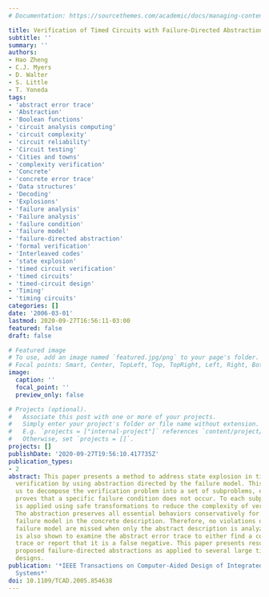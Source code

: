 ```yaml
---
# Documentation: https://sourcethemes.com/academic/docs/managing-content/

title: Verification of Timed Circuits with Failure-Directed Abstractions
subtitle: ''
summary: ''
authors:
- Hao Zheng
- C.J. Myers
- D. Walter
- S. Little
- T. Yoneda
tags:
- 'abstract error trace'
- 'Abstraction'
- 'Boolean functions'
- 'circuit analysis computing'
- 'circuit complexity'
- 'circuit reliability'
- 'Circuit testing'
- 'Cities and towns'
- 'complexity verification'
- 'Concrete'
- 'concrete error trace'
- 'Data structures'
- 'Decoding'
- 'Explosions'
- 'failure analysis'
- 'Failure analysis'
- 'failure condition'
- 'failure model'
- 'failure-directed abstraction'
- 'formal verification'
- 'Interleaved codes'
- 'state explosion'
- 'timed circuit verification'
- 'timed circuits'
- 'timed-circuit design'
- 'Timing'
- 'timing circuits'
categories: []
date: '2006-03-01'
lastmod: 2020-09-27T16:56:11-03:00
featured: false
draft: false

# Featured image
# To use, add an image named `featured.jpg/png` to your page's folder.
# Focal points: Smart, Center, TopLeft, Top, TopRight, Left, Right, BottomLeft, Bottom, BottomRight.
image:
  caption: ''
  focal_point: ''
  preview_only: false

# Projects (optional).
#   Associate this post with one or more of your projects.
#   Simply enter your project's folder or file name without extension.
#   E.g. `projects = ["internal-project"]` references `content/project/deep-learning/index.md`.
#   Otherwise, set `projects = []`.
projects: []
publishDate: '2020-09-27T19:56:10.417735Z'
publication_types:
- 2
abstract: This paper presents a method to address state explosion in timed-circuit
  verification by using abstraction directed by the failure model. This method allows
  us to decompose the verification problem into a set of subproblems, each of which
  proves that a specific failure condition does not occur. To each subproblem, abstraction
  is applied using safe transformations to reduce the complexity of verification.
  The abstraction preserves all essential behaviors conservatively for the specific
  failure model in the concrete description. Therefore, no violations of the given
  failure model are missed when only the abstract description is analyzed. An algorithm
  is also shown to examine the abstract error trace to either find a concrete error
  trace or report that it is a false negative. This paper presents results using the
  proposed failure-directed abstractions as applied to several large timed-circuit
  designs.
publication: '*IEEE Transactions on Computer-Aided Design of Integrated Circuits and
  Systems*'
doi: 10.1109/TCAD.2005.854638
---
```

